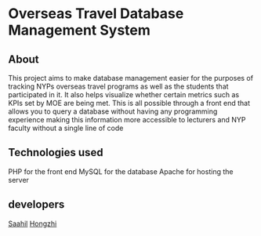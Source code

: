 # Overseas Travel Database Management System

## About

This project aims to make database management easier for the purposes of tracking NYPs overseas travel programs as well as the students that participated in it. It also helps visualize whether certain metrics such as KPIs set by MOE are being met. This is all possible through a front end that allows you to query a database without having any programming experience making this information more accessible to lecturers and NYP faculty without a single line of code

## Technologies used

PHP for the front end
MySQL for the database
Apache for hosting the server

## developers

[Saahil](https://github.com/saltx)
[Hongzhi](https://github.com/191203G)
